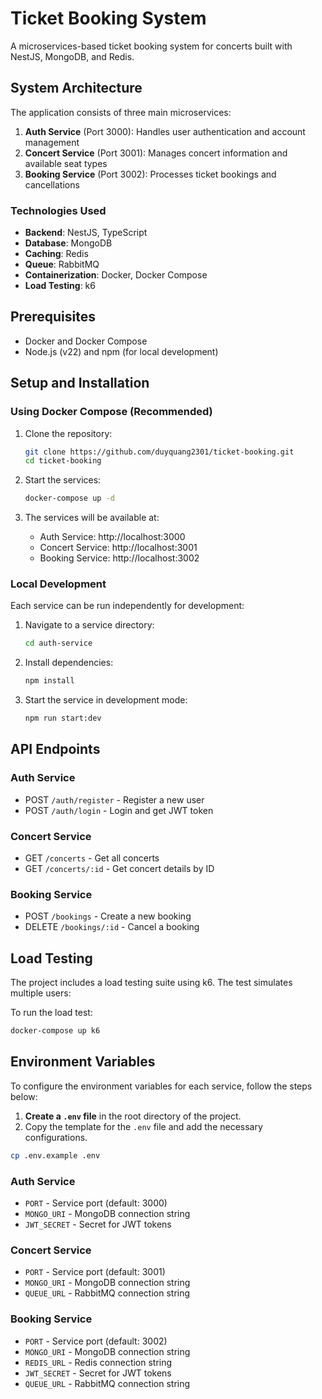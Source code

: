 # Ticket Booking System

A microservices-based ticket booking system for concerts built with NestJS, MongoDB, and Redis.

## System Architecture

The application consists of three main microservices:

1. **Auth Service** (Port 3000): Handles user authentication and account management
2. **Concert Service** (Port 3001): Manages concert information and available seat types
3. **Booking Service** (Port 3002): Processes ticket bookings and cancellations

### Technologies Used

- **Backend**: NestJS, TypeScript
- **Database**: MongoDB
- **Caching**: Redis
- **Queue**: RabbitMQ
- **Containerization**: Docker, Docker Compose
- **Load Testing**: k6

## Prerequisites

- Docker and Docker Compose
- Node.js (v22) and npm (for local development)

## Setup and Installation

### Using Docker Compose (Recommended)

1. Clone the repository:
   ```bash
   git clone https://github.com/duyquang2301/ticket-booking.git
   cd ticket-booking
   ```

2. Start the services:
   ```bash
   docker-compose up -d
   ```

3. The services will be available at:
   - Auth Service: http://localhost:3000
   - Concert Service: http://localhost:3001
   - Booking Service: http://localhost:3002

### Local Development

Each service can be run independently for development:

1. Navigate to a service directory:
   ```bash
   cd auth-service
   ```

2. Install dependencies:
   ```bash
   npm install
   ```

3. Start the service in development mode:
   ```bash
   npm run start:dev
   ```

## API Endpoints

### Auth Service

- POST `/auth/register` - Register a new user
- POST `/auth/login` - Login and get JWT token

### Concert Service

- GET `/concerts` - Get all concerts
- GET `/concerts/:id` - Get concert details by ID

### Booking Service

- POST `/bookings` - Create a new booking
- DELETE `/bookings/:id` - Cancel a booking

## Load Testing

The project includes a load testing suite using k6. The test simulates multiple users:

To run the load test:

```bash
docker-compose up k6
```

## Environment Variables

To configure the environment variables for each service, follow the steps below:

1. **Create a `.env` file** in the root directory of the project.
2. Copy the template for the `.env` file and add the necessary configurations.

```bash
cp .env.example .env
```


### Auth Service
- `PORT` - Service port (default: 3000)
- `MONGO_URI` - MongoDB connection string
- `JWT_SECRET` - Secret for JWT tokens

### Concert Service
- `PORT` - Service port (default: 3001)
- `MONGO_URI` - MongoDB connection string
- `QUEUE_URL` - RabbitMQ connection string

### Booking Service
- `PORT` - Service port (default: 3002)
- `MONGO_URI` - MongoDB connection string
- `REDIS_URL` - Redis connection string
- `JWT_SECRET` - Secret for JWT tokens
- `QUEUE_URL` - RabbitMQ connection string
